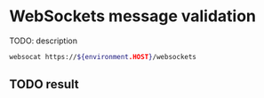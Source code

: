 # WebSockets message validation

TODO: description

```bash
websocat https://${environment.HOST}/websockets
```

## TODO result